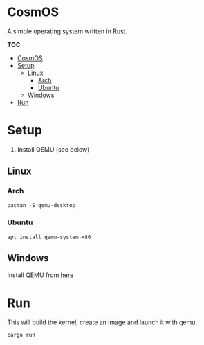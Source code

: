 # CosmOS
A simple operating system written in Rust.

**TOC**
- [CosmOS](#cosmos)
- [Setup](#setup)
  - [Linux](#linux)
    - [Arch](#arch)
    - [Ubuntu](#ubuntu)
  - [Windows](#windows)
- [Run](#run)

# Setup

1. Install QEMU (see below)

## Linux

### Arch
```shell
pacman -S qemu-desktop
```

### Ubuntu
```shell
apt install qemu-system-x86
```

## Windows
Install QEMU from [here](https://www.qemu.org/download/#windows)

# Run
This will build the kernel, create an image and launch it with qemu.
```
cargo run
```